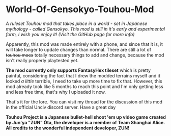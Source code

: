 # World-Of-Gensokyo-Touhou-Mod
*A ruleset Touhou mod that takes place in a world - set in Japanese mythology - called Gensokyo. This mod is still in it's early and experimental form, I wish you enjoy it! (Visit the GitHub page for more info)*

Apparently, this mod was made entirely with a phone, and since that it is, it will take longer to update changes than normal. There are still a lot of ~~touhou moes~~ totally necessary things to add and change, because the mod isn't really properly playtested yet.

**The mod currently only supports FantasyHex tileset** which is pretty painful, considering the fact that I drew the modded terrains myself and it looked *a little* terrible, I need to take up more time to fix that.
However, this mod already took like 5 months to reach this point and I'm only getting less and less free time, that's why I uploaded it now.

That's it for the lore. You can visit my thread for the discussion of this mod in the official Unciv discord server.
Have a great day

**Touhou Project is a Japanese bullet-hell shoot 'em up video game created by Jun'ya "ZUN" Ōta, the developer is a member of Team Shanghai Alice. All credits to the wonderful independent developer, ZUN!**
